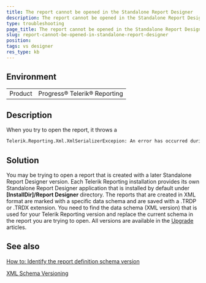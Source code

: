 ```yaml
---
title: The report cannot be opened in the Standalone Report Designer
description: The report cannot be opened in the Standalone Report Designer
type: troubleshooting
page_title: The report cannot be opened in the Standalone Report Designer
slug: report-cannot-be-opened-in-standalone-report-designer
position: 
tags: vs designer
res_type: kb
---
```


## Environment
<table>
	<tr>
		<td>Product</td>
		<td>Progress® Telerik® Reporting</td>
	</tr>
</table>


## Description
When you try to open the report, it throws a 
```XML
Telerik.Reporting.Xml.XmlSerializerExcepion: An error has occurred during xml serialization. The xml serializer cannot resolve type with name: Report. 
```

## Solution
You may be trying to open a report that is created with a later Standalone Report Designer version. Each Telerik Reporting installation provides its own Standalone Report Designer application that is installed by default under __[InstallDir]/Report Designer__ directory. The reports that are created in XML format are marked with a specific data schema and are saved with a .TRDP or .TRDX extension. 
You need to find the data schema (XML version) that is used for your Telerik Reporting version and replace the current schema in the report you are trying to open. All versions are available in the [Upgrade](../installation-upgrading-newer-version) articles. 

## See also
[How to: Identify the report definition schema version](../upgrading-xml-report-definition-versioning#how-to-identify-the-report-definition-schema-version)  

[XML Schema Versioning](../upgrading-xml-report-definition-versioning#xml-schema-versioning)

